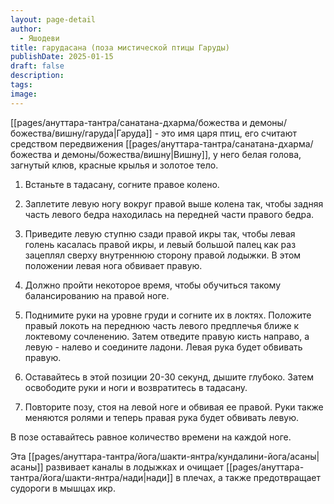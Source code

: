 ```yaml
---
layout: page-detail
author:
  - Яшодеви
title: гарудасана (поза мистической птицы Гаруды)
publishDate: 2025-01-15
draft: false
description: 
tags: 
image:
---
```

[[pages/ануттара-тантра/санатана-дхарма/божества и демоны/божества/вишну/гаруда|Гаруда]] - это имя царя птиц, его считают средством передвижения [[pages/ануттара-тантра/санатана-дхарма/божества и демоны/божества/вишну|Вишну]], у него белая голова, загнутый клюв, красные крылья и золотое тело. 

1. Встаньте в тадасану, согните правое колено. 

2. Заплетите левую ногу вокруг правой выше колена так, чтобы задняя часть левого бедра находилась на передней части правого бедра. 

3. Приведите левую ступню сзади правой икры так, чтобы левая голень касалась правой икры, и левый большой палец как раз зацеплял сверху внутреннюю сторону правой лодыжки. В этом положении левая нога обвивает правую. 

4. Должно пройти некоторое время, чтобы обучиться такому балансированию на правой ноге. 

5. Поднимите руки на уровне груди и согните их в локтях. Положите правый локоть на переднюю часть левого предплечья ближе к локтевому сочленению. Затем отведите правую кисть направо, а левую - налево и соедините ладони. Левая рука будет обвивать правую. 

6. Оставайтесь в этой позиции 20-30 секунд, дышите глубоко. Затем освободите руки и ноги и возвратитесь в тадасану. 

7. Повторите позу, стоя на левой ноге и обвивая ее правой. Руки также меняются ролями и теперь правая рука будет обвивать левую. 

В позе оставайтесь равное количество времени на каждой ноге. 

Эта [[pages/ануттара-тантра/йога/шакти-янтра/кундалини-йога/асаны|асаны]] развивает каналы в лодыжках и очищает [[pages/ануттара-тантра/йога/шакти-янтра/нади|нади]] в плечах, а также предотвращает судороги в мышцах икр.